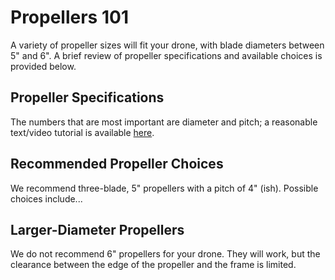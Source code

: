 # Propellers 101

A variety of propeller sizes will fit your drone, with blade diameters between 5" and 6". A brief review of propeller specifications and available choices is provided below.

## Propeller Specifications

The numbers that are most important are diameter and pitch; a reasonable text/video tutorial is available [here](https://dronesgator.com/drone-propeller-terms-and-numbers/).

## Recommended Propeller Choices

We recommend three-blade, 5" propellers with a pitch of 4" (ish). Possible choices include...

## Larger-Diameter Propellers

We do not recommend 6" propellers for your drone. They will work, but the clearance between the edge of the propeller and the frame is limited.